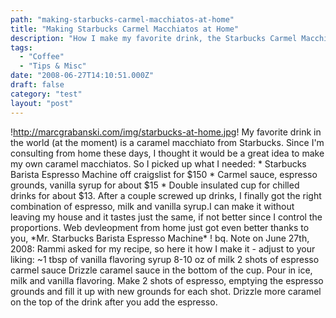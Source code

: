 ```yaml
---
path: "making-starbucks-carmel-macchiatos-at-home"
title: "Making Starbucks Carmel Macchiatos at Home"
description: "How I make my favorite drink, the Starbucks Carmel Macchiato from home."
tags: 
  - "Coffee"
  - "Tips & Misc"
date: "2008-06-27T14:10:51.000Z"
draft: false
category: "test"
layout: "post"
---
```


!http://marcgrabanski.com/img/starbucks-at-home.jpg! My favorite drink in the world (at the moment) is a caramel macchiato from Starbucks. Since I'm consulting from home these days, I thought it would be a great idea to make my own caramel macchiatos. So I picked up what I needed: * Starbucks Barista Espresso Machine off craigslist for $150 * Carmel sauce, espresso grounds, vanilla syrup for about $15 * Double insulated cup for chilled drinks for about $13. After a couple screwed up drinks, I finally got the right combination of espresso, milk and vanilla syrup.I can make it without leaving my house and it tastes just the same, if not better since I control the proportions. Web devleopment from home just got even better thanks to you, \*Mr. Starbucks Barista Espresso Machine\* ! bq. Note on June 27th, 2008: Rammi asked for my recipe, so here it how I make it - adjust to your liking: ~1 tbsp of vanilla flavoring syrup 8-10 oz of milk 2 shots of espresso carmel sauce Drizzle caramel sauce in the bottom of the cup. Pour in ice, milk and vanilla flavoring. Make 2 shots of espresso, emptying the espresso grounds and fill it up with new grounds for each shot. Drizzle more caramel on the top of the drink after you add the espresso.